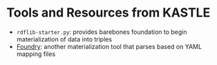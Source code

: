 # Tools and Resources from KASTLE
* `rdflib-starter.py`: provides barebones foundation to begin materialization of data into triples 
* [Foundry](https://github.com/kastle-lab/foundry/tree/main): another materialization tool that parses based on YAML mapping files

